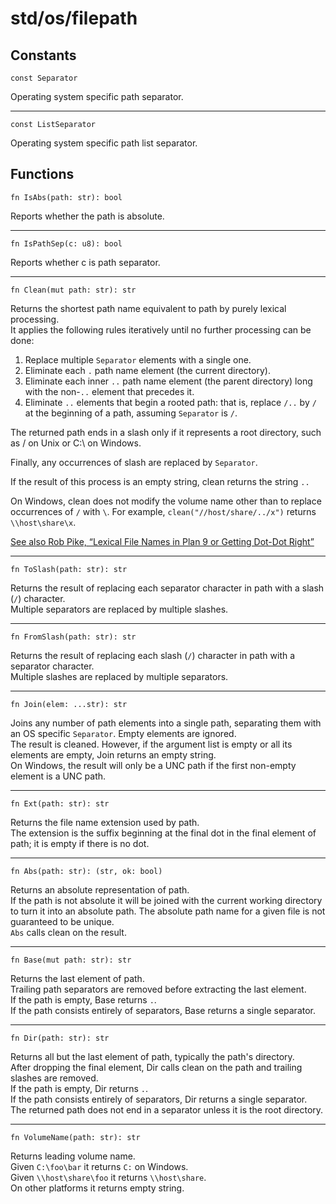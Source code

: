 # std/os/filepath

## Constants
```jule
const Separator
```
Operating system specific path separator.

---

```jule
const ListSeparator
```
Operating system specific path list separator.

## Functions
```jule
fn IsAbs(path: str): bool
```
Reports whether the path is absolute.

---

```jule
fn IsPathSep(c: u8): bool
```
Reports whether c is path separator.

---

```jule
fn Clean(mut path: str): str
```
Returns the shortest path name equivalent to path by purely lexical processing.\
It applies the following rules iteratively until no further processing can be done:

1. Replace multiple `Separator` elements with a single one.
2. Eliminate each `.` path name element (the current directory).
3. Eliminate each inner `..` path name element (the parent directory) long with the non-`..` element that precedes it.
4. Eliminate `..` elements that begin a rooted path: that is, replace `/..` by `/` at the beginning of a path, assuming `Separator` is `/`.

The returned path ends in a slash only if it represents a root directory, such as / on Unix or C:\ on Windows.

Finally, any occurrences of slash are replaced by `Separator`.

If the result of this process is an empty string, clean returns the string `..`

On Windows, clean does not modify the volume name other than to replace occurrences of `/` with `\`.
For example, `clean("//host/share/../x")` returns `\\host\share\x`.

[See also Rob Pike, “Lexical File Names in Plan 9 or Getting Dot-Dot Right”](https://9p.io/sys/doc/lexnames.html)

---

```jule
fn ToSlash(path: str): str
```
Returns the result of replacing each separator character in path with a slash (`/`) character.\
Multiple separators are replaced by multiple slashes.

---

```jule
fn FromSlash(path: str): str
```
Returns the result of replacing each slash (`/`) character in path with a separator character.\
Multiple slashes are replaced by multiple separators. 

---

```jule
fn Join(elem: ...str): str
```
Joins any number of path elements into a single path, separating them with an OS specific `Separator`.
Empty elements are ignored.\
The result is cleaned. However, if the argument list is empty or all its elements are empty, Join returns an empty string.\
On Windows, the result will only be a UNC path if the first non-empty element is a UNC path. 

---

```jule
fn Ext(path: str): str
```
Returns the file name extension used by path.\
The extension is the suffix beginning at the final dot in the final element of path; it is empty if there is no dot.

---

```jule
fn Abs(path: str): (str, ok: bool)
```
Returns an absolute representation of path.\
If the path is not absolute it will be joined with the current working directory to turn it into an absolute path.
The absolute path name for a given file is not guaranteed to be unique.\
`Abs` calls clean on the result.

---

```jule
fn Base(mut path: str): str
```
Returns the last element of path.\
Trailing path separators are removed before extracting the last element.\
If the path is empty, Base returns `.`.\
If the path consists entirely of separators, Base returns a single separator.

---

```jule
fn Dir(path: str): str
```
Returns all but the last element of path, typically the path's directory.\
After dropping the final element, Dir calls clean on the path and trailing slashes are removed.\
If the path is empty, Dir returns `.`.\
If the path consists entirely of separators, Dir returns a single separator.\
The returned path does not end in a separator unless it is the root directory.

---

```jule
fn VolumeName(path: str): str
```
Returns leading volume name.\
Given `C:\foo\bar` it returns `C:` on Windows.\
Given `\\host\share\foo` it returns `\\host\share`.\
On other platforms it returns empty string.